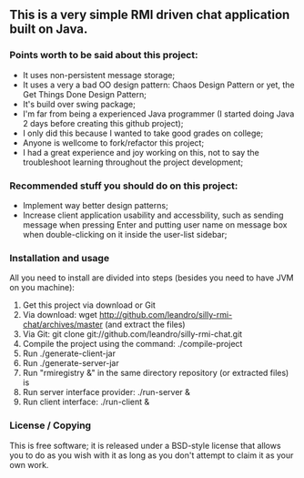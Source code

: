 ## This is a very simple RMI driven chat application built on Java.

### Points worth to be said about this project:

- It uses non-persistent message storage;
- It uses a very a bad OO design pattern: Chaos Design Pattern or yet, the Get Things Done Design Pattern;
- It's build over swing package;
- I'm far from being a experienced Java programmer (I started doing Java 2 days before creating this github project);
- I only did this because I wanted to take good grades on college;
- Anyone is wellcome to fork/refactor this project;
- I had a great experience and joy working on this, not to say the troubleshoot learning throughout the project development;

### Recommended stuff you should do on this project:

- Implement way better design patterns;
- Increase client application usability and accessbility, such as sending message when pressing Enter and putting user name on message box when double-clicking on it inside the user-list sidebar;

### Installation and usage

All you need to install are divided into steps (besides you need to have JVM on you machine):

1. Get this project via download or Git
2. Via download: wget http://github.com/leandro/silly-rmi-chat/archives/master (and extract the files)
3. Via Git: git clone git://github.com/leandro/silly-rmi-chat.git
4. Compile the project using the command: ./compile-project
5. Run ./generate-client-jar
6. Run ./generate-server-jar
7. Run "rmiregistry &" in the same directory repository (or extracted files) is
8. Run server interface provider: ./run-server &
9. Run client interface: ./run-client &

### License / Copying

This is free software; it is released under a BSD-style license that allows you to do as you wish with it as long as you don't attempt to claim it as your own work.
